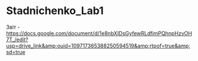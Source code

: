 # Stadnichenko_Lab1
Звіт - https://docs.google.com/document/d/1e8nbXIDsGyfewRLdfimPQhnpHzvOH7T_/edit?usp=drive_link&amp;ouid=109717365388250594519&amp;rtpof=true&amp;sd=true
